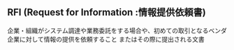 ## RFI (Request for Information :情報提供依頼書)

企業・組織がシステム調達や業務委託をする場合や、初めての取引となるベンダ企業に対して情報の提供を依頼すること
またはその際に提出される文書